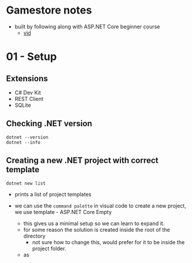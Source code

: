 # Gamestore notes
- built by following along with ASP.NET Core beginner course 
  - [vid](https://www.youtube.com/watch?v=AhAxLiGC7Pc)

# 01 - Setup

## Extensions
- C# Dev Kit
- REST Client
- SQLite

## Checking .NET version
``` Shell
dotnet --version
dotnet --info
```

## Creating a new .NET project with correct template
``` Shell
dotnet new list
```
- prints a list of project templates

- we can use the `command palette` in visual code to create a new project, we use template - ASP.NET Core Empty
  - this gives us a minimal setup so we can learn to expand it.
  - for some reason the solution is created inside the root of the directory
    - not sure how to change this, would prefer for it to be inside the project folder.
  - as  

